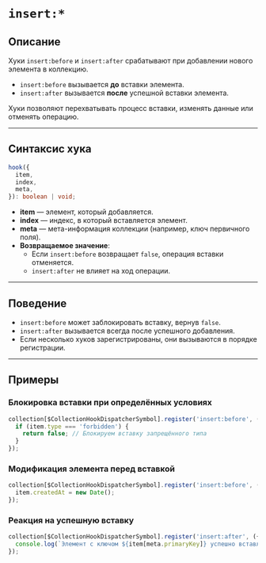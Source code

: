 # `insert:*`

## Описание

Хуки `insert:before` и `insert:after` срабатывают при добавлении нового элемента в коллекцию.

- `insert:before` вызывается **до** вставки элемента.
- `insert:after` вызывается **после** успешной вставки элемента.

Хуки позволяют перехватывать процесс вставки, изменять данные или отменять операцию.

---

## Синтаксис хука

```ts
hook({
  item,
  index,
  meta,
}): boolean | void;
```

- **item** — элемент, который добавляется.
- **index** — индекс, в который вставляется элемент.
- **meta** — мета-информация коллекции (например, ключ первичного поля).
- **Возвращаемое значение**:
  - Если `insert:before` возвращает `false`, операция вставки отменяется.
  - `insert:after` не влияет на ход операции.

---

## Поведение

- `insert:before` может заблокировать вставку, вернув `false`.
- `insert:after` вызывается всегда после успешного добавления.
- Если несколько хуков зарегистрированы, они вызываются в порядке регистрации.

---

## Примеры

### Блокировка вставки при определённых условиях

```ts
collection[$CollectionHookDispatcherSymbol].register('insert:before', ({ item }) => {
  if (item.type === 'forbidden') {
    return false; // Блокируем вставку запрещённого типа
  }
});
```

### Модификация элемента перед вставкой

```ts
collection[$CollectionHookDispatcherSymbol].register('insert:before', ({ item }) => {
  item.createdAt = new Date();
});
```

### Реакция на успешную вставку

```ts
collection[$CollectionHookDispatcherSymbol].register('insert:after', ({ item, index, meta }) => {
  console.log(`Элемент с ключом ${item[meta.primaryKey]} успешно вставлен на позицию ${index}`);
});
```
